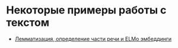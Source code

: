 # Некоторые примеры работы с текстом
* [Лемматизация, определение части речи и ELMo эмбеддинги](https://github.com/Gamazic/text_processing_examples/blob/master/simple_text_processing.ipynb)
